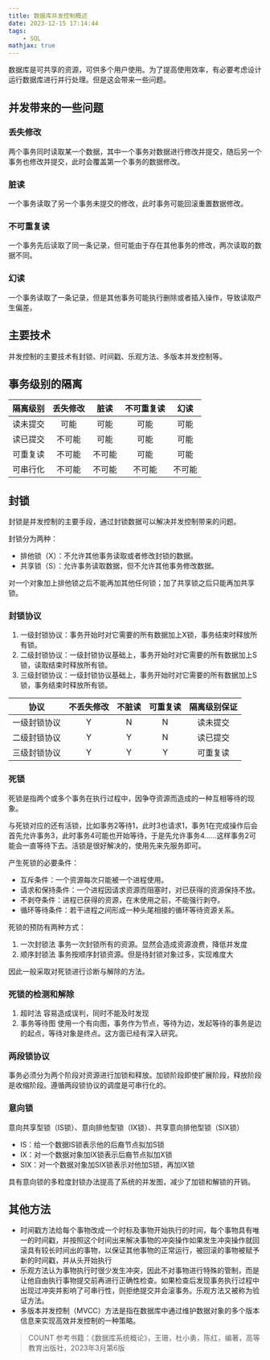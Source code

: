 ```yaml
---
title: 数据库并发控制概述
date: 2023-12-15 17:14:44
tags: 
    - SQL
mathjax: true
---
```


数据库是可共享的资源，可供多个用户使用。为了提高使用效率，有必要考虑设计运行数据库进行并行处理。但是这会带来一些问题。

<!--more-->

## 并发带来的一些问题

### 丢失修改

两个事务同时读取某一个数据，其中一个事务对数据进行修改并提交，随后另一个事务也修改并提交，此时会覆盖第一个事务的数据修改。

### 脏读

一个事务读取了另一个事务未提交的修改，此时事务可能回滚重置数据修改。

### 不可重复读

一个事务先后读取了同一条记录，但可能由于存在其他事务的修改，两次读取的数据不同。

### 幻读

一个事务读取了一条记录，但是其他事务可能执行删除或者插入操作，导致读取产生偏差。

## 主要技术

并发控制的主要技术有封锁、时间戳、乐观方法、多版本并发控制等。

## 事务级别的隔离

|隔离级别|丢失修改|脏读|不可重复读|幻读|
|:-:|  :-: |:-:|  :-:|  :-:|
|读未提交|可能|可能|可能|可能|
|读已提交|不可能|可能|可能|可能|
|可重复读|不可能|不可能|可能|可能|
|可串行化|不可能|不可能|不可能|不可能|

## 封锁

封锁是并发控制的主要手段，通过封锁数据可以解决并发控制带来的问题。

封锁分为两种：

- 排他锁（X）：不允许其他事务读取或者修改封锁的数据。
- 共享锁（S）：允许事务读取数据，但不允许其他事务修改数据。

对一个对象加上排他锁之后不能再加其他任何锁；加了共享锁之后只能再加共享锁。

### 封锁协议

1. 一级封锁协议：事务开始时对它需要的所有数据加上X锁，事务结束时释放所有锁。
2. 二级封锁协议：一级封锁协议基础上，事务开始时对它需要的所有数据加上S锁，读取结束时释放所有锁。
3. 三级封锁协议：一级封锁协议基础上，事务开始时对它需要的所有数据加上S锁，事务结束时释放所有锁。

|协议|不丢失修改|不脏读|可重复读|隔离级别保证|
|:-:|:-:|:-:|:-:|:-:|
|一级封锁协议|Y|N|N|读未提交|
|二级封锁协议|Y|Y|N|读已提交|
|三级封锁协议|Y|Y|Y|可重复读|

### 死锁

死锁是指两个或多个事务在执行过程中，因争夺资源而造成的一种互相等待的现象。

与死锁对应的还有活锁，比如事务2等待1，此时3也请求1，事务1在完成操作后会首先允许事务3，此时事务4可能也开始等待，于是先允许事务4......这样事务2可能会一直等待下去。活锁是很好解决的，使用先来先服务即可。

产生死锁的必要条件：

- 互斥条件：一个资源每次只能被一个进程使用。
- 请求和保持条件：一个进程因请求资源而阻塞时，对已获得的资源保持不放。
- 不剥夺条件：进程已获得的资源，在末使用之前，不能强行剥夺。
- 循环等待条件：若干进程之间形成一种头尾相接的循环等待资源关系。

死锁的预防有两种方式：

1. 一次封锁法
   事务一次封锁所有的资源。显然会造成资源浪费，降低并发度
2. 顺序封锁法
   事务按顺序封锁资源。但是待封锁对象过多，实现难度大

因此一般采取对死锁进行诊断与解除的方法。

### 死锁的检测和解除

1. 超时法
   容易造成误判，同时不能及时发现
2. 事务等待图
   使用一个有向图，事务作为节点，等待为边，发起等待的事务是边的起点，等待对象是终点。这方面已经有深入研究。

### 两段锁协议

事务必须分为两个阶段对资源进行加锁和释放。加锁阶段即使扩展阶段，释放阶段是收缩阶段。遵循两段锁协议的调度是可串行化的。

### 意向锁

意向共享型锁（IS锁）、意向排他型锁（IX锁）、共享意向排他型锁（SIX锁）

- IS：给一个数据IS锁表示他的后裔节点拟加S锁
- IX：对一个数据对象加IX锁表示后裔节点拟加X锁
- SIX：对一个数据对象加SIX锁表示对他加S锁，再加IX锁

具有意向锁的多粒度封锁办法提高了系统的并发图，减少了加锁和解锁的开销。

## 其他方法

- 时间戳方法给每个事物改成一个时标及事物开始执行的时间，每个事物具有唯一的时间戳，并按照这个时间出来解决事物的冲突操作如果发生冲突操作就回滚具有较长时间出的事物，以保证其他事物的正常运行，被回滚的事物被赋予新的时间戳，并从头开始执行
- 乐观方法认为事物执行时很少发生冲突，因此不对事物进行特殊的管制，而是让他自由执行事物提交前再进行正确性检查。如果检查后发现事务执行过程中出现过冲突并影响了可串行性，则拒绝提交并会滚事务。乐观方法又被称为验证方法。
- 多版本并发控制（MVCC）方法是指在数据库中通过维护数据对象的多个版本信息来实现高效并发控制的一种策略。

>COUNT
>参考书籍：《数据库系统概论》，王珊，杜小勇，陈红，编著，高等教育出版社，2023年3月第6版